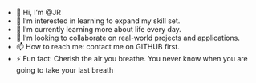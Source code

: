 - 👋 Hi, I’m @JR
- 👀 I’m interested in learning to expand my skill set.
- 🌱 I’m currently learning more about life every day.
- 💞️ I’m looking to collaborate on real-world projects and applications.
- 📫 How to reach me: contact me on GITHUB first.
- ⚡ Fun fact: Cherish the air you breathe. You never know when you are going to take your last breath

<!---
jrshipps/jrshipps is a ✨ special ✨ repository because its `README.md` (this file) appears on your GitHub profile.
You can click the Preview link to take a look at your changes.
--->
